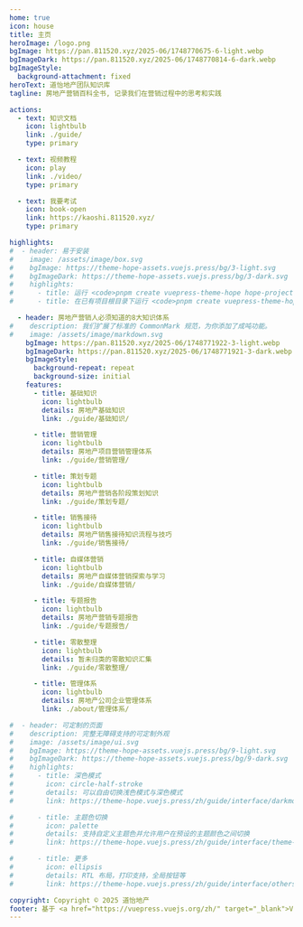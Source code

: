 ```yaml
---
home: true
icon: house
title: 主页
heroImage: /logo.png
bgImage: https://pan.811520.xyz/2025-06/1748770675-6-light.webp
bgImageDark: https://pan.811520.xyz/2025-06/1748770814-6-dark.webp
bgImageStyle:
  background-attachment: fixed
heroText: 道怡地产团队知识库
tagline: 房地产营销百科全书, 记录我们在营销过程中的思考和实践

actions:
  - text: 知识文档
    icon: lightbulb
    link: ./guide/
    type: primary

  - text: 视频教程
    icon: play
    link: ./video/
    type: primary

  - text: 我要考试
    icon: book-open
    link: https://kaoshi.811520.xyz/
    type: primary

highlights:
#  - header: 易于安装
#    image: /assets/image/box.svg
#    bgImage: https://theme-hope-assets.vuejs.press/bg/3-light.svg
#    bgImageDark: https://theme-hope-assets.vuejs.press/bg/3-dark.svg
#    highlights:
#      - title: 运行 <code>pnpm create vuepress-theme-hope hope-project</code> 以创建一个新的主题项目。
#      - title: 在已有项目根目录下运行 <code>pnpm create vuepress-theme-hope add .</code> 以在项目中添加主题。

  - header: 房地产营销人必须知道的8大知识体系
#    description: 我们扩展了标准的 CommonMark 规范，为你添加了成吨功能。
#    image: /assets/image/markdown.svg
    bgImage: https://pan.811520.xyz/2025-06/1748771922-3-light.webp
    bgImageDark: https://pan.811520.xyz/2025-06/1748771921-3-dark.webp
    bgImageStyle:
      background-repeat: repeat
      background-size: initial
    features:
      - title: 基础知识
        icon: lightbulb
        details: 房地产基础知识
        link: ./guide/基础知识/

      - title: 营销管理
        icon: lightbulb
        details: 房地产项目营销管理体系
        link: ./guide/营销管理/

      - title: 策划专题
        icon: lightbulb
        details: 房地产营销各阶段策划知识
        link: ./guide/策划专题/

      - title: 销售接待
        icon: lightbulb
        details: 房地产销售接待知识流程与技巧
        link: ./guide/销售接待/

      - title: 自媒体营销
        icon: lightbulb
        details: 房地产自媒体营销探索与学习
        link: ./guide/自媒体营销/

      - title: 专题报告
        icon: lightbulb
        details: 房地产营销专题报告
        link: ./guide/专题报告/

      - title: 零散整理
        icon: lightbulb
        details: 暂未归类的零散知识汇集
        link: ./guide/零散整理/

      - title: 管理体系
        icon: lightbulb
        details: 房地产公司企业管理体系
        link: ./about/管理体系/

#  - header: 可定制的页面
#    description: 完整无障碍支持的可定制外观
#    image: /assets/image/ui.svg
#    bgImage: https://theme-hope-assets.vuejs.press/bg/9-light.svg
#    bgImageDark: https://theme-hope-assets.vuejs.press/bg/9-dark.svg
#    highlights:
#      - title: 深色模式
#        icon: circle-half-stroke
#        details: 可以自由切换浅色模式与深色模式
#        link: https://theme-hope.vuejs.press/zh/guide/interface/darkmode.html

#      - title: 主题色切换
#        icon: palette
#        details: 支持自定义主题色并允许用户在预设的主题颜色之间切换
#        link: https://theme-hope.vuejs.press/zh/guide/interface/theme-color.html

#      - title: 更多
#        icon: ellipsis
#        details: RTL 布局，打印支持，全局按钮等
#        link: https://theme-hope.vuejs.press/zh/guide/interface/others.html

copyright: Copyright © 2025 道怡地产
footer: 基于 <a href="https://vuepress.vuejs.org/zh/" target="_blank">VuePress</a> 框架构建 | 使用 <a href="https://theme-hope.vuejs.press/zh/" target="_blank">VuePress Theme Hope</a> 主题 | MIT 协议
---
```

